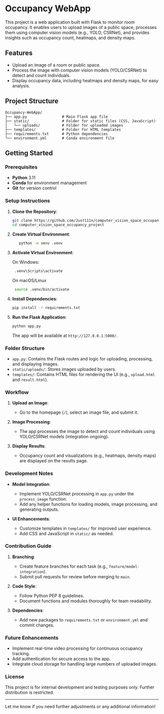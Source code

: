 
# Occupancy WebApp

This project is a web application built with Flask to monitor room occupancy. It enables users to upload images of a public space, processes them using computer vision models (e.g., YOLO, CSRNet), and provides insights such as occupancy count, heatmaps, and density maps.

## Features

- Upload an image of a room or public space.
- Process the image with computer vision models (YOLO/CSRNet) to detect and count individuals.
- Display occupancy data, including heatmaps and density maps, for easy analysis.
  
## Project Structure

```plaintext
Occupancy-WebApp/
├── app.py                # Main Flask app file
├── static/               # Folder for static files (CSS, JavaScript)
│   └── uploads/          # Folder for uploaded images
├── templates/            # Folder for HTML templates
├── requirements.txt      # Python dependencies
└── environment.yml       # Conda environment file
```

## Getting Started

### Prerequisites

- **Python** 3.11
- **Conda** for environment management
- **Git** for version control

### Setup Instructions

1. **Clone the Repository**:

   ```bash
   git clone https://github.com/Just111n/computer_vision_space_occupancy_project.git
   cd computer_vision_space_occupancy_project
   ```

2. **Create Virtual Environment**:

   ```bash
      python -m venv .venv
     ```

3. **Activate Virtual Environment**:

   On Windows:

     ```bash
      .venv\Scripts\activate  
     ```

   On macOS/Linux

     ```bash
      source .venv/bin/activate 
     ```

4. **Install Dependencies**:

     ```bash
     pip install -r requirements.txt
     ```

5. **Run the Flask Application**:

   ```bash
   python app.py
   ```

   The app will be available at `http://127.0.0.1:5000/`.

### Folder Structure

- `app.py`: Contains the Flask routes and logic for uploading, processing, and displaying images.
- `static/uploads/`: Stores images uploaded by users.
- `templates/`: Contains HTML files for rendering the UI (e.g., `upload.html` and `result.html`).

### Workflow

1. **Upload an Image**:
   - Go to the homepage (`/`), select an image file, and submit it.

2. **Image Processing**:
   - The app processes the image to detect and count individuals using YOLO/CSRNet models (integration ongoing).

3. **Display Results**:
   - Occupancy count and visualizations (e.g., heatmaps, density maps) are displayed on the results page.

### Development Notes

- **Model Integration**:
  - Implement YOLO/CSRNet processing in `app.py` under the `process_image` function.
  - Add any helper functions for loading models, image processing, and generating outputs.
  
- **UI Enhancements**:
  - Customize templates in `templates/` for improved user experience.
  - Add CSS and JavaScript in `static/` as needed.

### Contribution Guide

1. **Branching**:
   - Create feature branches for each task (e.g., `feature/model-integration`).
   - Submit pull requests for review before merging to `main`.

2. **Code Style**:
   - Follow Python PEP 8 guidelines.
   - Document functions and modules thoroughly for team readability.

3. **Dependencies**:
   - Add new packages to `requirements.txt` or `environment.yml` and commit changes.

### Future Enhancements

- Implement real-time video processing for continuous occupancy tracking.
- Add authentication for secure access to the app.
- Integrate cloud storage for handling large numbers of uploaded images.

### License

This project is for internal development and testing purposes only. Further distribution is restricted.

---

Let me know if you need further adjustments or any additional information!
